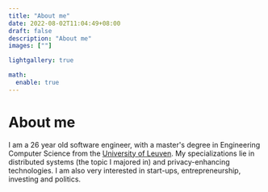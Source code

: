 ```yaml
---
title: "About me"
date: 2022-08-02T11:04:49+08:00
draft: false
description: "About me"
images: [""]

lightgallery: true

math:
  enable: true
---
```


# About me
I am a 26 year old software engineer, with a master's degree in Engineering Computer Science from the [University of Leuven](https://wms.cs.kuleuven.be/cs/english). My specializations lie in distributed systems (the topic I majored in) and privacy-enhancing technologies. I am also very interested in start-ups, entrepreneurship, investing and politics. 
